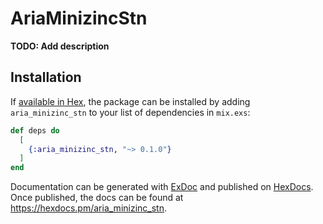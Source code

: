 # AriaMinizincStn

**TODO: Add description**

## Installation

If [available in Hex](https://hex.pm/docs/publish), the package can be installed
by adding `aria_minizinc_stn` to your list of dependencies in `mix.exs`:

```elixir
def deps do
  [
    {:aria_minizinc_stn, "~> 0.1.0"}
  ]
end
```

Documentation can be generated with [ExDoc](https://github.com/elixir-lang/ex_doc)
and published on [HexDocs](https://hexdocs.pm). Once published, the docs can
be found at <https://hexdocs.pm/aria_minizinc_stn>.

